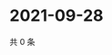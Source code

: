 # 2021-09-28

共 0 条

<!-- BEGIN WEIBO -->
<!-- 最后更新时间 Tue Sep 28 2021 16:16:18 GMT+0800 (China Standard Time) -->

<!-- END WEIBO -->
